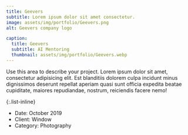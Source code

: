 ```yaml
---
title: Geevers
subtitle: Lorem ipsum dolor sit amet consectetur.
image: assets/img/portfolio/Geevers.png
alt: Geevers company logo

caption:
  title: Geevers
  subtitle: AI Mentoring
  thumbnail: assets/img/portfolio/Geevers.webp
---
```

Use this area to describe your project. Lorem ipsum dolor sit amet, consectetur adipisicing elit. Est blanditiis dolorem culpa incidunt minus dignissimos deserunt repellat aperiam quasi sunt officia expedita beatae cupiditate, maiores repudiandae, nostrum, reiciendis facere nemo!

{:.list-inline}
- Date: October 2019
- Client: Window
- Category: Photography


